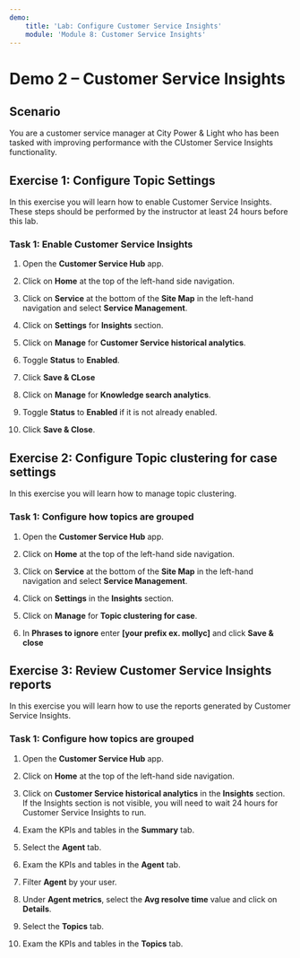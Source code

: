 ```yaml
---
demo:
    title: 'Lab: Configure Customer Service Insights'
    module: 'Module 8: Customer Service Insights'
---
```


# Demo 2 – Customer Service Insights

## Scenario

You are a customer service manager at City Power & Light who has been tasked with improving performance with the CUstomer Service Insights functionality.

## Exercise 1: Configure Topic Settings

In this exercise you will learn how to enable Customer Service Insights. These steps should be performed by the instructor at least 24 hours before this lab.

### Task 1: Enable Customer Service Insights

1.  Open the **Customer Service Hub** app.

2.  Click on **Home** at the top of the left-hand side navigation.

3.  Click on **Service** at the bottom of the **Site Map** in the left-hand navigation and select **Service Management**.

4.  Click on **Settings** for **Insights** section.

5.  Click on **Manage** for **Customer Service historical analytics**.

6.  Toggle **Status** to **Enabled**.

7.  Click **Save & CLose**

8.  Click on **Manage** for **Knowledge search analytics**.

9.  Toggle **Status** to **Enabled** if it is not already enabled.

10. Click **Save & Close**.

## Exercise 2: Configure Topic clustering for case settings

In this exercise you will learn how to manage topic clustering.

### Task 1: Configure how topics are grouped

1.  Open the **Customer Service Hub** app.

2.  Click on **Home** at the top of the left-hand side navigation.

3.  Click on **Service** at the bottom of the **Site Map** in the left-hand navigation and select **Service Management**.

4.  Click on **Settings** in the **Insights** section.

5.  Click on **Manage** for **Topic clustering for case**.

6.  In **Phrases to ignore** enter **[your prefix ex. mollyc]** and click **Save & close**

## Exercise 3: Review Customer Service Insights reports

In this exercise you will learn how to use the reports generated by Customer Service Insights.

### Task 1: Configure how topics are grouped

1.  Open the **Customer Service Hub** app.

2.  Click on **Home** at the top of the left-hand side navigation.

3.  Click on **Customer Service historical analytics** in the **Insights** section. If the Insights section is not visible, you will need to wait 24 hours for Customer Service Insights to run.

4.  Exam the KPIs and tables in the **Summary** tab.

5.  Select the **Agent** tab.

6.  Exam the KPIs and tables in the **Agent** tab.

7.  Filter **Agent** by your user.

8.  Under **Agent metrics**, select the **Avg resolve time** value and click on **Details**.

9.  Select the **Topics** tab.

10.  Exam the KPIs and tables in the **Topics** tab.
